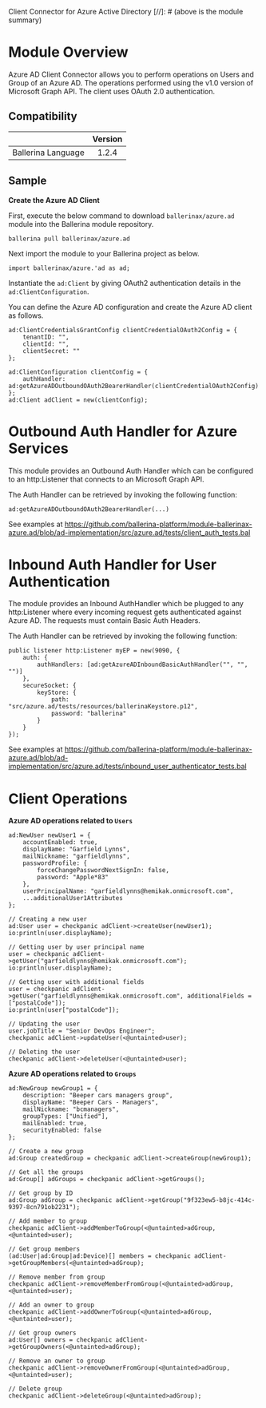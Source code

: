 Client Connector for Azure Active Directory
[//]: # (above is the module summary)

# Module Overview
Azure AD Client Connector allows you to perform operations on Users and Group of an Azure AD. The operations performed using the v1.0 version of Microsoft Graph API. The client uses OAuth 2.0 authentication.

## Compatibility
|                     |    Version     |
|:-------------------:|:--------------:|
| Ballerina Language  | 1.2.4          |

## Sample

**Create the Azure AD Client**

First, execute the below command to download `ballerinax/azure.ad` module into the Ballerina module repository.
```ballerina
ballerina pull ballerinax/azure.ad
```

Next import the module to your Ballerina project as below.
```ballerina
import ballerinax/azure.'ad as ad;
```

Instantiate the `ad:Client` by giving OAuth2 authentication details in the `ad:ClientConfiguration`. 

You can define the Azure AD configuration and create the Azure AD client as follows. 
```ballerina
ad:ClientCredentialsGrantConfig clientCredentialOAuth2Config = {
    tenantID: "",
    clientId: "",
    clientSecret: ""
};

ad:ClientConfiguration clientConfig = {
    authHandler: ad:getAzureADOutboundOAuth2BearerHandler(clientCredentialOAuth2Config)
};
ad:Client adClient = new(clientConfig);
```

# Outbound Auth Handler for Azure Services
This module provides an Outbound Auth Handler which can be configured to an http:Listener that connects to an 
Microsoft Graph API.

The Auth Handler can be retrieved by invoking the following function:
```ballerina
ad:getAzureADOutboundOAuth2BearerHandler(...)
```

See examples at https://github.com/ballerina-platform/module-ballerinax-azure.ad/blob/ad-implementation/src/azure.ad/tests/client_auth_tests.bal

# Inbound Auth Handler for User Authentication
The module provides an Inbound AuthHandler which be plugged to any http:Listener where every incoming request gets authenticated against Azure AD. The requests must contain Basic Auth Headers.

The Auth Handler can be retrieved by invoking the following function:
```ballerina
public listener http:Listener myEP = new(9090, {
    auth: {
        authHandlers: [ad:getAzureADInboundBasicAuthHandler("", "", "")]
    },
    secureSocket: {
        keyStore: {
            path: "src/azure.ad/tests/resources/ballerinaKeystore.p12",
            password: "ballerina"
        }
    }
});
```

See examples at https://github.com/ballerina-platform/module-ballerinax-azure.ad/blob/ad-implementation/src/azure.ad/tests/inbound_user_authenticator_tests.bal

# Client Operations
**Azure AD operations related to `Users`**

```ballerina
ad:NewUser newUser1 = {
    accountEnabled: true,
    displayName: "Garfield Lynns",
    mailNickname: "garfieldlynns",
    passwordProfile: {
        forceChangePasswordNextSignIn: false,
        password: "Apple*83"
    },
    userPrincipalName: "garfieldlynns@hemikak.onmicrosoft.com",
    ...additionalUser1Attributes
};

// Creating a new user
ad:User user = checkpanic adClient->createUser(newUser1);
io:println(user.displayName);

// Getting user by user principal name
user = checkpanic adClient->getUser("garfieldlynns@hemikak.onmicrosoft.com");
io:println(user.displayName);

// Getting user with additional fields
user = checkpanic adClient->getUser("garfieldlynns@hemikak.onmicrosoft.com", additionalFields = ["postalCode"]);
io:println(user["postalCode"]);

// Updating the user
user.jobTitle = "Senior DevOps Engineer";
checkpanic adClient->updateUser(<@untainted>user);

// Deleting the user
checkpanic adClient->deleteUser(<@untainted>user);
```

**Azure AD operations related to `Groups`**

```ballerina
ad:NewGroup newGroup1 = {
    description: "Beeper cars managers group",
    displayName: "Beeper Cars - Managers",
    mailNickname: "bcmanagers",
    groupTypes: ["Unified"],
    mailEnabled: true,
    securityEnabled: false
};

// Create a new group
ad:Group createdGroup = checkpanic adClient->createGroup(newGroup1);

// Get all the groups
ad:Group[] adGroups = checkpanic adClient->getGroups();

// Get group by ID
ad:Group adGroup = checkpanic adClient->getGroup("9f323ew5-b8jc-414c-9397-8cn791ob2231");

// Add member to group
checkpanic adClient->addMemberToGroup(<@untainted>adGroup, <@untainted>user);

// Get group members
(ad:User|ad:Group|ad:Device)[] members = checkpanic adClient->getGroupMembers(<@untainted>adGroup);

// Remove member from group
checkpanic adClient->removeMemberFromGroup(<@untainted>adGroup, <@untainted>user);

// Add an owner to group
checkpanic adClient->addOwnerToGroup(<@untainted>adGroup, <@untainted>user);

// Get group owners
ad:User[] owners = checkpanic adClient->getGroupOwners(<@untainted>adGroup);

// Remove an owner to group
checkpanic adClient->removeOwnerFromGroup(<@untainted>adGroup, <@untainted>user);

// Delete group
checkpanic adClient->deleteGroup(<@untainted>adGroup);
```

